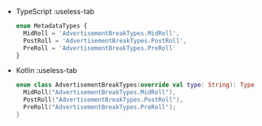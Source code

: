 - TypeScript :useless-tab

  ```ts
  enum MetadataTypes {
    MidRoll = 'AdvertisementBreakTypes.MidRoll',
    PostRoll = 'AdvertisementBreakTypes.PostRoll',
    PreRoll = 'AdvertisementBreakTypes.PreRoll'
  }
  ```

- Kotlin :useless-tab

  ```kotlin
  enum class AdvertisementBreakTypes(override val type: String): TypeEnum {
    MidRoll("AdvertisementBreakTypes.MidRoll"),
    PostRoll("AdvertisementBreakTypes.PostRoll"),
    PreRoll("AdvertisementBreakTypes.PreRoll");
  }
  ```